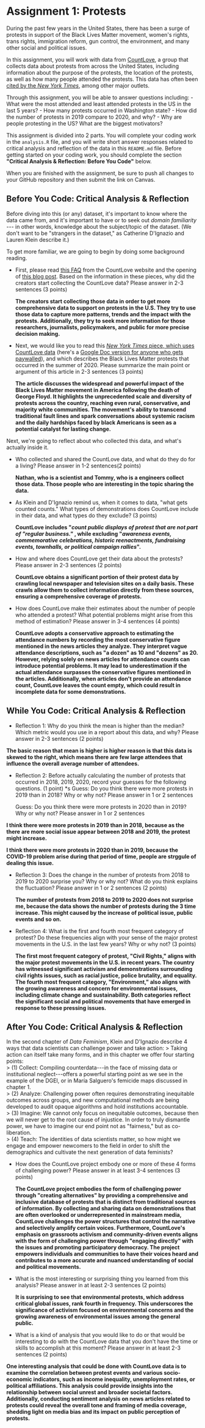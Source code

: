 # Assignment 1: Protests

During the past few years in the United States, there has been a surge of protests in support of the Black Lives Matter movement, women's rights, trans rights, immigration reform, gun control, the environment, and many other social and political issues.

In this assignment, you will work with data from [CountLove](https://countlove.org/), a group that collects data about protests from across the United States, including information about the purpose of the protests, the location of the protests, as well as how many people attended the protests. This data has often been [cited by the *New York Times*](https://www.nytimes.com/2020/08/28/us/black-lives-matter-protest.html), among other major outlets.

Through this assignment, you will be able to answer questions including: - What were the most attended and least attended protests in the US in the last 5 years? - How many protests occurred in Washington state? - How did the number of protests in 2019 compare to 2020, and why? - Why are people protesting in the US? What are the biggest motivators?

This assignment is divided into 2 parts. You will complete your coding work in the `analysis.R` file, and you will write short answer responses related to critical analysis and reflection of the data in this `README.md` file. Before getting started on your coding work, you should complete the section **"Critical Analysis & Reflection: Before You Code"** below.

When you are finished with the assignment, be sure to push all changes to your GitHub repository and then submit the link on Canvas.

## Before You Code: Critical Analysis & Reflection

Before diving into this (or any) dataset, it's important to know where the data came from, and it's important to have or to seek out *domain familiarity* --- in other words, knowledge about the subject/topic of the dataset. (We don't want to be "strangers in the dataset," as Catherine D'Ignazio and Lauren Klein describe it.)

To get more familiar, we are going to begin by doing some background reading.

-   First, please read [this FAQ](https://countlove.org/faq.html) from the CountLove website and the opening of [this blog post](https://www.tommyleung.com/countLove/index.htm). Based on the information in these pieces, why did the creators start collecting the CountLove data? Please answer in 2-3 sentences (3 points)

    **The creators start collecting those data in order to get more comprehensive data to support on protests in the U.S. They try to use those data to capture more patterns, trends and the impact with the protests. Additionally, they try to seek more information for those researchers, journalists, policymakers, and public for more precise decision making.**

-   Next, we would like you to read this [*New York Times* piece, which uses CountLove data](https://www.nytimes.com/interactive/2020/06/13/us/george-floyd-protests-cities-photos.html) (here's a [Google Doc version for anyone who gets paywalled](https://docs.google.com/document/d/1sdjFsA5csYuH4plNEEk7WXT77K5h5ZuyW05CBwYdk6A/edit?usp=sharing)), and which describes the Black Lives Matter protests that occurred in the summer of 2020. Please summarize the main point or argument of this article in 2-3 sentences (3 points)

    **The article discusses the widespread and powerful impact of the Black Lives Matter movement in America following the death of George Floyd. It highlights the unprecedented scale and diversity of protests across the country, reaching even rural, conservative, and majority white communities. The movement's ability to transcend traditional fault lines and spark conversations about systemic racism and the daily hardships faced by black Americans is seen as a potential catalyst for lasting change.**

Next, we're going to reflect about who collected this data, and what's actually inside it.

-   Who collected and shared the CountLove data, and what do they do for a living? Please answer in 1-2 sentences(2 points)

    **Nathan, who is a scientist and Tommy, who is a engineers collect those data. Those people who are interesting in the topic sharing the data.**

-   As Klein and D'Ignazio remind us, when it comes to data, "what gets counted counts." What types of demonstrations does CountLove include in their data, and what types do they exclude? (3 points)

    **CountLove includes "*count public displays of protest that are not part of \"regular business.\"* , while excluding "*awareness events, commemorative celebrations, historic reenactments, fundraising events, townhalls, or political campaign rallies*".**

-   How and where does CountLove get their data about the protests? Please answer in 2-3 sentences (2 points)

    **CountLove obtains a significant portion of their protest data by crawling local newspaper and television sites on a daily basis. These crawls allow them to collect information directly from these sources, ensuring a comprehensive coverage of protests.**

-   How does CountLove make their estimates about the number of people who attended a protest? What potential problems might arise from this method of estimation? Please answer in 3-4 sentences (4 points)

    **CountLove adopts a conservative approach to estimating the attendance numbers by recording the** **most conservative figure mentioned in the news articles they analyze. They interpret vague attendance descriptions, such as "a dozen" as 10 and "dozens" as 20. However, relying solely on news articles for attendance counts can introduce potential problems. It may lead to underestimation if the actual attendance surpasses the conservative figures mentioned in the articles. Additionally, when articles don't provide an attendance count, CountLove leaves the count empty, which could result in incomplete data for some demonstrations.**

## While You Code: Critical Analysis & Reflection

-   Reflection 1: Why do you think the mean is higher than the median? Which metric would you use in a report about this data, and why? Please answer in 2-3 sentences (2 points)

**The basic reason that mean is higher is higher reason is that this data is skewed to the right, which means there are few large attendees that influence the overall average number of attendees.**

-   Reflection 2: Before actually calculating the number of protests that occurred in 2018, 2019, 2020, record your guesses for the following questions. (1 point) \*s Guess: Do you think there were more protests in 2019 than in 2018? Why or why not? Please answer in 1 or 2 sentences

    Guess: Do you think there were more protests in 2020 than in 2019? Why or why not? Please answer in 1 or 2 sentences

**I think there were more protests in 2019 than in 2018, because as the there are more social issue appear between 2018 and 2019, the protest might increase.**

**I think there were more protests in 2020 than in 2019, because the COVID-19 problem arise during that period of time, people are strggule of dealing this issue.**

-   Reflection 3: Does the change in the number of protests from 2018 to 2019 to 2020 surprise you? Why or why not? What do you think explains the fluctuation? Please answer in 1 or 2 sentences (2 points)

    **The number of protests from 2018 to 2019 to 2020 does not surprise me, because the data shows the number of protests during the 3 time increase. This might caused by the increase of political issue, public events and so on.**

-   Reflection 4: What is the first and fourth most frequent category of protest? Do these frequencies align with your sense of the major protest movements in the U.S. in the last few years? Why or why not? (3 points)

    **The first most frequent category of protest, "Civil Rights," aligns with the major protest movements in the U.S. in recent years. The country has witnessed significant activism and demonstrations surrounding civil rights issues, such as racial justice, police brutality, and equality. The fourth most frequent category, "Environment," also aligns with the growing awareness and concern for environmental issues, including climate change and sustainability. Both categories reflect the significant social and political movements that have emerged in response to these pressing issues.**

## After You Code: Critical Analysis & Reflection

In the second chapter of *Data Feminism*, Klein and D'Ignazio describe 4 ways that data scientists can challenge power and take action: \> Taking action can itself take many forms, and in this chapter we offer four starting points:\
\> (1) Collect: Compiling counterdata---in the face of missing data or institutional neglect---offers a powerful starting point as we see in the example of the DGEI, or in María Salguero's femicide maps discussed in chapter 1.\
\> (2) Analyze: Challenging power often requires demonstrating inequitable outcomes across groups, and new computational methods are being developed to audit opaque algorithms and hold institutions accountable.\
\> (3) Imagine: We cannot only focus on inequitable outcomes, because then we will never get to the root cause of injustice. In order to truly dismantle power, we have to imagine our end point not as "fairness," but as co-liberation.\
\> (4) Teach: The identities of data scientists matter, so how might we engage and empower newcomers to the field in order to shift the demographics and cultivate the next generation of data feminists?

-   How does the CountLove project embody one or more of these 4 forms of challenging power? Please answer in at least 3-4 sentences (3 points)

    **The CountLove project embodies the form of challenging power through "creating alternatives" by providing a comprehensive and inclusive database of protests that is distinct from traditional sources of information. By collecting and sharing data on demonstrations that are often overlooked or underrepresented in mainstream media, CountLove challenges the power structures that control the narrative and selectively amplify certain voices. Furthermore, CountLove's emphasis on grassroots activism and community-driven events aligns with the form of challenging power through "engaging directly" with the issues and promoting participatory democracy. The project empowers individuals and communities to have their voices heard and contributes to a more accurate and nuanced understanding of social and political movements.**

-   What is the most interesting or surprising thing you learned from this analysis? Please answer in at least 2-3 sentences (2 points)

    **It is surprising to see that environmental protests, which address critical global issues, rank fourth in frequency. This underscores the significance of activism focused on environmental concerns and the growing awareness of environmental issues among the general public.**

-   What is a kind of analysis that you would like to do or that would be interesting to do with the CountLove data that you don't have the time or skills to accomplish at this moment? Please answer in at least 2-3 sentences (2 points)

**One interesting analysis that could be done with CountLove data is to examine the correlation between protest events and various socio-economic indicators, such as income inequality, unemployment rates, or political affiliations. This analysis could provide insights into the relationship between social unrest and broader societal factors. Additionally, conducting sentiment analysis on news articles related to protests could reveal the overall tone and framing of media coverage, shedding light on media bias and its impact on public perception of protests.**
